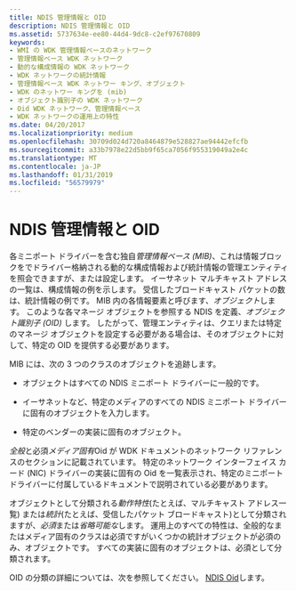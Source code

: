 ```yaml
---
title: NDIS 管理情報と OID
description: NDIS 管理情報と OID
ms.assetid: 5737634e-ee80-44d4-9dc8-c2ef97670809
keywords:
- WMI の WDK 管理情報ベースのネットワーク
- 管理情報ベース WDK ネットワーク
- 動的な構成情報の WDK ネットワーク
- WDK ネットワークの統計情報
- 管理情報ベース WDK ネットワー キング、オブジェクト
- WDK のネットワー キングを (mib)
- オブジェクト識別子の WDK ネットワーク
- Oid WDK ネットワーク、管理情報ベース
- WDK ネットワークの運用上の特性
ms.date: 04/20/2017
ms.localizationpriority: medium
ms.openlocfilehash: 30709d024d720a8464879e528827ae94442efcfb
ms.sourcegitcommit: a33b7978e22d5bb9f65ca7056f955319049a2e4c
ms.translationtype: MT
ms.contentlocale: ja-JP
ms.lasthandoff: 01/31/2019
ms.locfileid: "56579979"
---
```

# <a name="ndis-management-information-and-oids"></a>NDIS 管理情報と OID





各ミニポート ドライバーを含む独自*管理情報ベース (MIB)*、これは情報ブロックをでドライバー格納される動的な構成情報および統計情報の管理エンティティを照会できますが、または設定します。 イーサネット マルチキャスト アドレスの一覧は、構成情報の例を示します。 受信したブロードキャスト パケットの数は、統計情報の例です。 MIB 内の各情報要素と呼びます、*オブジェクト*します。 このような各マネージ オブジェクトを参照する NDIS を定義、*オブジェクト識別子 (OID)* します。 したがって、管理エンティティは、クエリまたは特定のマネージ オブジェクトを設定する必要がある場合は、そのオブジェクトに対して、特定の OID を提供する必要があります。

MIB には、次の 3 つのクラスのオブジェクトを追跡します。

-   オブジェクトはすべての NDIS ミニポート ドライバーに一般的です。

-   イーサネットなど、特定のメディアのすべての NDIS ミニポート ドライバーに固有のオブジェクトを入力します。

-   特定のベンダーの実装に固有のオブジェクト。

*全般*と必須*メディア固有*Oid が WDK ドキュメントのネットワーク リファレンスのセクションに記載されています。 特定のネットワーク インターフェイス カード (NIC) ドライバーの実装に固有の Oid を一覧表示され、特定のミニポート ドライバーに付属しているドキュメントで説明されている必要があります。

オブジェクトとして分類される*動作特性*(たとえば、マルチキャスト アドレス一覧) または*統計*(たとえば、受信したパケット ブロードキャスト)として分類されますが、*必須*または*省略可能な*します。 運用上のすべての特性は、全般的なまたはメディア固有のクラスは必須ですがいくつかの統計オブジェクトが必須のみ、オブジェクトです。 すべての実装に固有のオブジェクトは、必須として分類されます。

OID の分類の詳細については、次を参照してください。 [NDIS Oid](https://msdn.microsoft.com/library/windows/hardware/ff566707)します。

 

 





